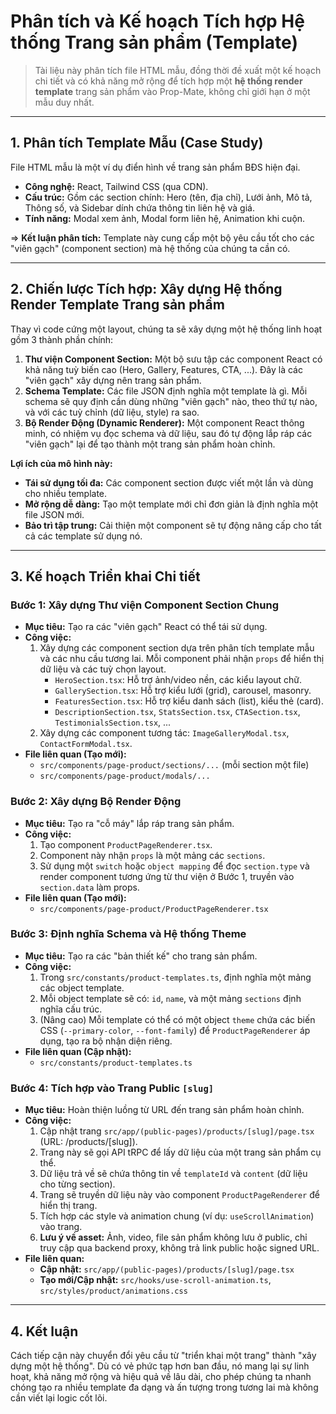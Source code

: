 # Phân tích và Kế hoạch Tích hợp Hệ thống Trang sản phẩm (Template)

> Tài liệu này phân tích file HTML mẫu, đồng thời đề xuất một kế hoạch chi tiết và có khả năng mở rộng để tích hợp một **hệ thống render template** trang sản phẩm vào Prop-Mate, không chỉ giới hạn ở một mẫu duy nhất.

---

## 1. Phân tích Template Mẫu (Case Study)

File HTML mẫu là một ví dụ điển hình về trang sản phẩm BĐS hiện đại.

-   **Công nghệ:** React, Tailwind CSS (qua CDN).
-   **Cấu trúc:** Gồm các section chính: Hero (tên, địa chỉ), Lưới ảnh, Mô tả, Thông số, và Sidebar dính chứa thông tin liên hệ và giá.
-   **Tính năng:** Modal xem ảnh, Modal form liên hệ, Animation khi cuộn.

=> **Kết luận phân tích:** Template này cung cấp một bộ yêu cầu tốt cho các "viên gạch" (component section) mà hệ thống của chúng ta cần có.

---

## 2. Chiến lược Tích hợp: Xây dựng Hệ thống Render Template Trang sản phẩm

Thay vì code cứng một layout, chúng ta sẽ xây dựng một hệ thống linh hoạt gồm 3 thành phần chính:

1.  **Thư viện Component Section:** Một bộ sưu tập các component React có khả năng tuỳ biến cao (Hero, Gallery, Features, CTA, ...). Đây là các "viên gạch" xây dựng nên trang sản phẩm.
2.  **Schema Template:** Các file JSON định nghĩa một template là gì. Mỗi schema sẽ quy định cần dùng những "viên gạch" nào, theo thứ tự nào, và với các tuỳ chỉnh (dữ liệu, style) ra sao.
3.  **Bộ Render Động (Dynamic Renderer):** Một component React thông minh, có nhiệm vụ đọc schema và dữ liệu, sau đó tự động lắp ráp các "viên gạch" lại để tạo thành một trang sản phẩm hoàn chỉnh.

**Lợi ích của mô hình này:**

-   **Tái sử dụng tối đa:** Các component section được viết một lần và dùng cho nhiều template.
-   **Mở rộng dễ dàng:** Tạo một template mới chỉ đơn giản là định nghĩa một file JSON mới.
-   **Bảo trì tập trung:** Cải thiện một component sẽ tự động nâng cấp cho tất cả các template sử dụng nó.

---

## 3. Kế hoạch Triển khai Chi tiết

### Bước 1: Xây dựng Thư viện Component Section Chung

-   **Mục tiêu:** Tạo ra các "viên gạch" React có thể tái sử dụng.
-   **Công việc:**
    1.  Xây dựng các component section dựa trên phân tích template mẫu và các nhu cầu tương lai. Mỗi component phải nhận `props` để hiển thị dữ liệu và các tuỳ chọn layout.
        -   `HeroSection.tsx`: Hỗ trợ ảnh/video nền, các kiểu layout chữ.
        -   `GallerySection.tsx`: Hỗ trợ kiểu lưới (grid), carousel, masonry.
        -   `FeaturesSection.tsx`: Hỗ trợ kiểu danh sách (list), kiểu thẻ (card).
        -   `DescriptionSection.tsx`, `StatsSection.tsx`, `CTASection.tsx`, `TestimonialsSection.tsx`, ...
    2.  Xây dựng các component tương tác: `ImageGalleryModal.tsx`, `ContactFormModal.tsx`.
-   **File liên quan (Tạo mới):**
    -   `src/components/page-product/sections/...` (mỗi section một file)
    -   `src/components/page-product/modals/...`

### Bước 2: Xây dựng Bộ Render Động

-   **Mục tiêu:** Tạo ra "cỗ máy" lắp ráp trang sản phẩm.
-   **Công việc:**
    1.  Tạo component `ProductPageRenderer.tsx`.
    2.  Component này nhận `props` là một mảng các `sections`.
    3.  Sử dụng một `switch` hoặc `object mapping` để đọc `section.type` và render component tương ứng từ thư viện ở Bước 1, truyền vào `section.data` làm props.
-   **File liên quan (Tạo mới):**
    -   `src/components/page-product/ProductPageRenderer.tsx`

### Bước 3: Định nghĩa Schema và Hệ thống Theme

-   **Mục tiêu:** Tạo ra các "bản thiết kế" cho trang sản phẩm.
-   **Công việc:**
    1.  Trong `src/constants/product-templates.ts`, định nghĩa một mảng các object template.
    2.  Mỗi object template sẽ có: `id`, `name`, và một mảng `sections` định nghĩa cấu trúc.
    3.  (Nâng cao) Mỗi template có thể có một object `theme` chứa các biến CSS (`--primary-color`, `--font-family`) để `ProductPageRenderer` áp dụng, tạo ra bộ nhận diện riêng.
-   **File liên quan (Cập nhật):**
    -   `src/constants/product-templates.ts`

### Bước 4: Tích hợp vào Trang Public `[slug]`

-   **Mục tiêu:** Hoàn thiện luồng từ URL đến trang sản phẩm hoàn chỉnh.
-   **Công việc:**
    1.  Cập nhật trang `src/app/(public-pages)/products/[slug]/page.tsx` (URL: /products/[slug]).
    2.  Trang này sẽ gọi API tRPC để lấy dữ liệu của một trang sản phẩm cụ thể.
    3.  Dữ liệu trả về sẽ chứa thông tin về `templateId` và `content` (dữ liệu cho từng section).
    4.  Trang sẽ truyền dữ liệu này vào component `ProductPageRenderer` để hiển thị trang.
    5.  Tích hợp các style và animation chung (ví dụ: `useScrollAnimation`) vào trang.
    6.  **Lưu ý về asset:** Ảnh, video, file sản phẩm không lưu ở public, chỉ truy cập qua backend proxy, không trả link public hoặc signed URL.
-   **File liên quan:**
    -   **Cập nhật:** `src/app/(public-pages)/products/[slug]/page.tsx`
    -   **Tạo mới/Cập nhật:** `src/hooks/use-scroll-animation.ts`, `src/styles/product/animations.css`

---

## 4. Kết luận

Cách tiếp cận này chuyển đổi yêu cầu từ "triển khai một trang" thành "xây dựng một hệ thống". Dù có vẻ phức tạp hơn ban đầu, nó mang lại sự linh hoạt, khả năng mở rộng và hiệu quả về lâu dài, cho phép chúng ta nhanh chóng tạo ra nhiều template đa dạng và ấn tượng trong tương lai mà không cần viết lại logic cốt lõi.

